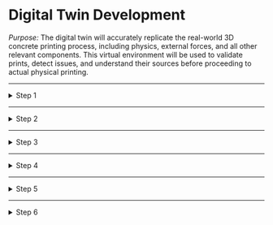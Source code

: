 # Digital Twin Development

_Purpose:_
The digital twin will accurately replicate the real-world 3D concrete printing process, including physics, external forces, and all other relevant components. This virtual environment will be used to validate prints, detect issues, and understand their sources before proceeding to actual physical printing.

---

<details>

<summary>Step 1</summary>

### **1. Robot Model Creation and Launch in Gazebo**

**Objective:**
To create a virtual representation of the ABB IRB 1660 robot and launch it in the Gazebo simulation environment. This is a crucial step in developing the digital twin, as it provides the foundational model that will be used for all subsequent simulation, control, and analysis tasks.

**Steps:**

1. **ROS 2 Workspace Setup:**
   - **Why:** The ROS 2 workspace is the environment where all the files, nodes, and configurations related to the digital twin will reside. Setting up a dedicated workspace ensures that all components of the project are organized, modular, and easily accessible for development and testing.
   - **How:**
     - Create a dedicated ROS 2 workspace for the project (e.g., `ros2_irb1660`).
     - Ensure that all necessary dependencies, such as ROS 2 Humble and Gazebo, are installed and properly configured.
     - Initialize the workspace, create a `src` directory where all source code and files will be stored, and clone any relevant repositories that may contain example code or necessary libraries.

2. **URDF File Creation:**
   - **Why:** The URDF (Unified Robot Description Format) file is essential for defining the physical and kinematic structure of the ABB IRB 1660 within the simulation. It describes the robot's geometry, joint connections, and physical properties, making it possible to simulate realistic motion and interactions in the digital environment.
   - **How:**
     - Write the URDF file, specifying the robot's links (individual parts) and joints (connections between parts) to mirror the physical robot.
     - Include details such as the kinematic chain (the sequence of joints and links), which is crucial for calculating the robot's movements and simulating its behavior accurately.
     - Incorporate physical properties like mass, inertia, and joint limits to ensure that the simulation reflects real-world dynamics, allowing for more accurate testing and validation of the robot's performance.
     - **Testing:**
       - Visualize the URDF in Rviz, a ROS tool for 3D visualization, to ensure that the model is correctly defined, with all parts and connections in place.
       - Debug and correct any issues related to link orientations, joint connections, or physical properties to prevent errors in the simulation.

3. **Launch Files:**
   - **Why:** Launch files are essential for automating the process of starting up the simulation with all necessary components. They ensure that the robot model is correctly loaded into Gazebo and can be easily visualized and tested.
   - **How:**
     - Create a `spawn_robot_gazebo.launch.py` file to load the robot model into Gazebo, specifying the necessary parameters such as the URDF file location and initial conditions.
     - If visualization in Rviz is needed (for example, to monitor the robot’s joint states or debug issues), create a `display.launch.py` file.
     - **Testing:**
       - Launch the robot in Gazebo and verify that it appears correctly within the simulated environment. Check for correct orientation, scale, and overall appearance.
       - Use Rviz, if needed, to further inspect the robot model and ensure that all visual aspects are as expected.

4. **Building the Network of Files:**
   - **Why:** Proper organization and configuration of the workspace are critical for the smooth operation of the simulation and future development. Ensuring that all files are correctly set up prevents errors during compilation and runtime, facilitating a more efficient development process.
   - **How:**
     - Organize the workspace to include all relevant URDF files, 3D meshes (if using detailed models), configuration files, and launch files. This structure allows for easy access and modification as the project evolves.
     - Verify that all paths in `CMakeLists.txt` (which controls the build process) and `package.xml` (which defines dependencies) are correct. This step ensures that the ROS 2 build system can locate and compile all necessary files without issues.
     - Build and source the workspace to resolve any dependencies or errors, making sure that the project is ready for simulation. This process is crucial for integrating all components and ensuring that they work together as intended.

</details>

---

<details>

<summary>Step 2</summary>

### **2. Making the Robot Moveable**

**Objective:**
To enable movement of the ABB IRB 1660 model within Gazebo, allowing for testing of motion and control algorithms. This step is crucial for simulating the robot's behavior under various conditions, which is essential for validating the digital twin's accuracy and preparing for real-world operations. The controller will mimic the real-life ABB robot controller, allowing the robot to be manually moved or to follow a path specified in an uploaded file.

**Steps:**

1. **Determine Control Strategy:**
   - **Why:** Choosing the appropriate control strategy is essential for simulating the robot’s movement realistically and efficiently. The control strategy determines how the robot’s joints will be actuated and how motion will be coordinated, impacting the accuracy and realism of the simulation.
   - **Options:**
     - **Joint Position Controller:** This is the simplest option and is ideal for initial testing and basic movement. It allows for direct control of each joint's position, making it easier to validate basic kinematics and ensure that the robot responds correctly to commands.
     - **Velocity or Effort Controllers:** These provide a more dynamic and realistic simulation by controlling the speed or force applied to each joint. These controllers are closer to how real-world robots operate and are better suited for complex motion tasks, where the robot’s interaction with its environment needs to be accurately simulated.
   - **Considerations:**
     - For initial testing and simple movement, start with a joint position controller to verify basic functionality.
     - For simulating real-world operations, where the robot needs to follow complex paths automatically, a combination of controllers may be used. This includes both manual control (akin to the "teach mode" in the real robot) and automated control for following preloaded paths.

2. **Set Up Controllers:**
   - **Why:** Controllers are the bridge between the commands given to the robot and the actual motion that occurs. Properly setting up controllers ensures that the robot responds accurately to commands, whether they are simple joint positions or complex trajectories. In this case, the setup must accommodate both manual control and automated path-following, mimicking the real ABB controller’s functionality.
   - **Steps:**
     - **Define Controllers in YAML:** Controllers are typically configured in a YAML file, where you specify parameters like joint names, control types, and PID settings. This configuration is crucial for tuning the robot’s response to match real-world behavior.
     - **Include JointStateController:** This controller is essential for providing feedback on the robot’s current joint states, such as positions, velocities, and efforts. It allows for monitoring and adjusting the robot’s movements during simulation.
     - **Add Specific Controllers:**
       - **Manual Control Mode:** Set up a controller that allows for manual joint manipulation, mimicking the “teach mode” of the real robot. This can be done through a simple joint position controller or a more sophisticated interface that allows operators to guide the robot by hand or through a joystick.
       - **Automated Path-Following:** Set up a `JointTrajectoryController` that allows the robot to follow a predefined path. This is where the uploaded file (similar to a G-code or other path specification) will dictate the robot's movements automatically, just as in the real-world scenario.
   - **Launch Files:**
     - **Update Gazebo Launch Files:** Modify the existing Gazebo launch files to initialize the controllers when the simulation starts. This ensures that the robot is ready to move, whether in manual mode or following an automated path.
     - **Use Controller Spawner:** Utilize the `controller_spawner` node to load the controllers during the simulation. This node takes care of initializing and managing the controllers, ensuring they are correctly integrated into the simulation.

3. **Testing Movement:**
   - **Why:** Testing the robot’s movement is essential to ensure that the controllers are functioning correctly and that the robot moves as expected. This step verifies that the simulation accurately reflects the robot’s physical behavior and identifies any issues that need to be addressed.
   - **Tools:**
     - **Manual Control Testing:** Use ROS 2 command-line tools or a custom node to manually control the robot’s joints, simulating the "teach mode" operation. This allows for testing of the robot’s manual movement capabilities and ensuring that operators can guide the robot accurately.
     - **Automated Path Testing:** Upload a path file to the simulation and use the `JointTrajectoryController` to test the robot’s ability to follow the path automatically. This step is crucial for validating the automated control aspect, ensuring that the robot can perform complex tasks without manual intervention.
     - **Visualize in Gazebo:** Watch the robot’s movement in Gazebo to ensure that it follows the commands accurately. This visual feedback is critical for identifying any discrepancies between the expected and actual behavior.
   - **Debugging:**
     - **PID Tuning:** If the robot’s movement is sluggish, oscillatory, or unstable, adjust the PID settings in the controller configuration. Proper tuning is essential for achieving smooth and responsive motion.
     - **Unresponsive Joints:** If certain joints do not move as expected, check the controller configuration, ensure the correct joints are specified, and verify that the controller spawner is correctly initializing all controllers.
     - **Simulation Issues:** If the robot behaves erratically in the simulation, consider adjusting the simulation parameters, such as physics engine settings, to ensure stability and realism.

</details>

---

<details>

<summary>Step 3</summary>

### **3. Integrating Forward and Inverse Kinematics**

_Objective:
To implement both forward and inverse kinematics, allowing manual control of the robot’s joints and automated path-following based on a desired end-effector position._

**Steps:**

1. **Forward Kinematics Implementation:**
   - **Purpose:**
     - Enable manual control over the robot’s joints, providing flexibility in positioning.
   - **Tools:**
     - Implement a kinematics library or utilize existing ROS packages like `moveit2`.
   - **Integration:**
     - Develop or adapt a node to accept joint commands and compute the corresponding end-effector position.
     - Test in simulation to ensure accurate positioning.

2. **Inverse Kinematics (IK) Setup:**
   - **Purpose:**
     - Allow the robot to follow a predefined path or reach a specific point in space.
   - **Tools:**
     - Use an IK solver, potentially from `moveit2` or a custom implementation.
   - **Integration:**
     - Create or modify nodes to take Cartesian coordinates as input and solve for joint angles.
     - Test by defining a path in space and verifying that the robot can follow it accurately.

3. **Simulating a Print Path:**
   - **Objective:**
     - Load a G-code file or another form of path instruction into the digital twin.
   - **Integration:**
     - Develop a script or node that translates the path data into joint commands using IK.
     - Test the robot’s ability to follow complex paths in simulation, adjusting as necessary for smooth motion.

</details>

---

<details>

<summary>Step 4</summary>

### **4. Virtual Environment Setup**

_Objective:
To set up the digital environment, including all necessary lab components, within Gazebo._

**Steps:**

1. **Modeling Lab Components:**
   - **Components:**
     - Mixer with sensors, printing table, data collection tools (e.g., camera), and any other relevant equipment.
   - **URDF/SDFormat Files:**
     - Create or obtain URDF or SDFormat files for each component, ensuring they accurately reflect real-world functionality.
   - **Integration:**
     - Add these components to the Gazebo simulation, ensuring proper placement and interaction with the robot.

2. **Functionality Simulation:**
   - **Objective:**
     - Mimic the functionality of each component in the virtual environment.
   - **Tools:**
     - Use Gazebo plugins or custom ROS nodes to simulate sensor readings, actuator movements, etc.
   - **Testing:**
     - Run simulations to ensure that all components interact correctly and provide realistic feedback.

</details>

---

<details>

<summary>Step 5</summary>

### **5. Fluid Simulation for Concrete**

_Objective:
To simulate the behavior of the concrete being printed, accounting for factors like viscosity, flow rate, and deposition accuracy._

**Steps:**

1. **Determine Simulation Requirements:**
   - **Parameters:**
     - Identify key parameters like viscosity, flow rate, and curing time.
   - **Tools:**
     - Explore available fluid simulation tools that can integrate with Gazebo (e.g., custom plugins, third-party libraries).

2. **Implement Fluid Simulation:**
   - **Integration:**
     - Develop or integrate a fluid simulation model that mimics the behavior of concrete.
   - **Testing:**
     - Simulate a basic printing scenario and adjust the fluid model to match expected real-world behavior.

3. **Optimization and Refinement:**
   - **Objective:**
     - Fine-tune the simulation to ensure that it accurately reflects the printing process.
   - **Testing:**
     - Run multiple simulations with different parameters to validate the model.

</details>

---

<details>

<summary>Step 6</summary>

### **6. Verification and Testing**

_Objective:
To test the fully developed digital twin by running simulations that replicate real-world printing scenarios._

**Steps:**

1. **Scenario Definition:**
   - **Scenarios:**
     - Define various test scenarios, including different print designs, materials, and environmental conditions.
   - **Execution:**
     - Run simulations and monitor the robot’s performance, including print accuracy and error detection.

2. **Validation:**
   - **Comparison:**
     - Compare simulation results with expected outcomes and real-world data.
   - **Adjustment:**
     - Make necessary adjustments to the simulation models, control algorithms, and kinematics to improve accuracy.

3. **Final Testing:**
   - **Objective:**
     - Conduct a final round of testing to ensure that the digital twin is ready for use in validating real-world prints.
   - **Outcome:**
     - Confirm that the digital twin can reliably predict and mitigate issues before physical printing begins.

</details>
